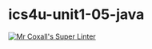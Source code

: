 # ics4u-unit1-05-java

[![Mr Coxall's Super Linter](https://github.com/dbcalitis/ics4u-unit1-05-java/workflows/Mr%20Coxall's%20Super%20Linter/badge.svg)](https://github.com/dbcalitis/ics4u-unit1-05-java/actions/)
